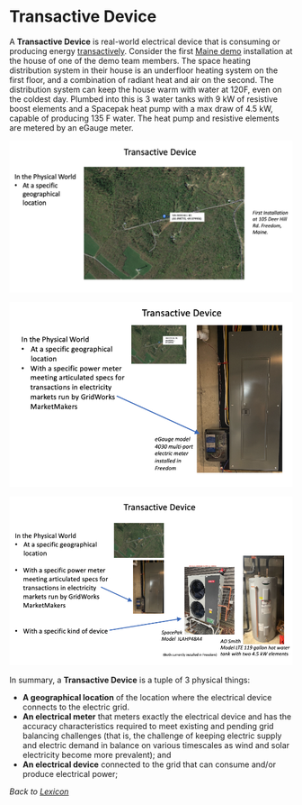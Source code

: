 # Transactive Device

A **Transactive Device** is real-world electrical device that is consuming or producing energy [transactively](transactive).
Consider the first [Maine demo](millinocket-demo) installation at the house of one of the demo team members.
The space heating distribution system in their house is an underfloor
heating system on the first floor, and a combination of radiant heat and air on the second. The
distribution system can keep the house warm with water at 120F, even on the coldest day. Plumbed into this is 3
water tanks with 9 kW of resistive boost elements and a Spacepak heat pump with a max draw of 4.5 kW,
capable of producing 135 F water. The heat pump
and resistive elements are metered by an eGauge meter.

![Geographical Location](images/transactive-device-1.png)

![Meter](images/transactive-device-2.png)

![Device](images/transactive-device-3.png)

In summary, a **Transactive Device** is a tuple of 3 physical things:

- **A geographical location** of the location where the electrical device connects to the electric grid.
- **An electrical meter** that meters exactly the electrical device and has the accuracy characteristics required to meet existing and pending grid balancing challenges (that is, the challenge of keeping electric supply and electric demand in balance on various timescales as wind and solar electricity become more prevalent); and
- **An electrical device** connected to the grid that can consume and/or produce electrical power;

_Back to [Lexicon](lexicon)_
